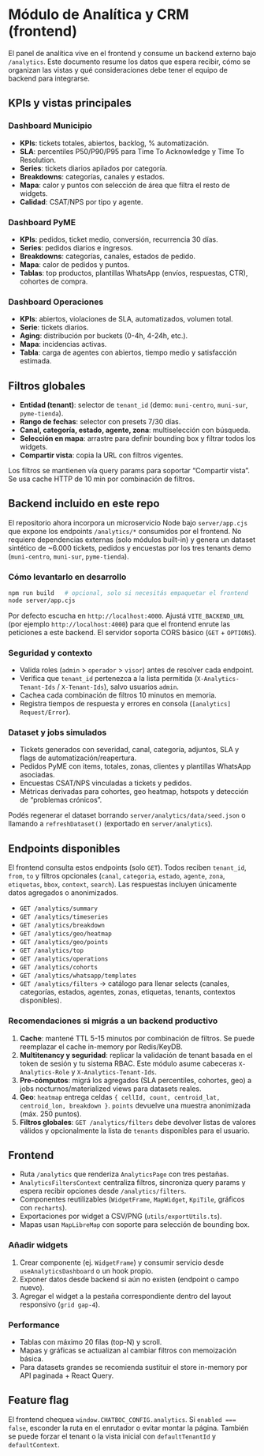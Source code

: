 # Módulo de Analítica y CRM (frontend)

El panel de analítica vive en el frontend y consume un backend externo bajo `/analytics`. Este documento resume los datos que espera recibir, cómo se organizan las vistas y qué consideraciones debe tener el equipo de backend para integrarse.

## KPIs y vistas principales

### Dashboard Municipio
- **KPIs**: tickets totales, abiertos, backlog, % automatización.
- **SLA**: percentiles P50/P90/P95 para Time To Acknowledge y Time To Resolution.
- **Series**: tickets diarios apilados por categoría.
- **Breakdowns**: categorías, canales y estados.
- **Mapa**: calor y puntos con selección de área que filtra el resto de widgets.
- **Calidad**: CSAT/NPS por tipo y agente.

### Dashboard PyME
- **KPIs**: pedidos, ticket medio, conversión, recurrencia 30 días.
- **Series**: pedidos diarios e ingresos.
- **Breakdowns**: categorías, canales, estados de pedido.
- **Mapa**: calor de pedidos y puntos.
- **Tablas**: top productos, plantillas WhatsApp (envíos, respuestas, CTR), cohortes de compra.

### Dashboard Operaciones
- **KPIs**: abiertos, violaciones de SLA, automatizados, volumen total.
- **Serie**: tickets diarios.
- **Aging**: distribución por buckets (0-4h, 4-24h, etc.).
- **Mapa**: incidencias activas.
- **Tabla**: carga de agentes con abiertos, tiempo medio y satisfacción estimada.

## Filtros globales

- **Entidad (tenant)**: selector de `tenant_id` (demo: `muni-centro`, `muni-sur`, `pyme-tienda`).
- **Rango de fechas**: selector con presets 7/30 días.
- **Canal, categoría, estado, agente, zona**: multiselección con búsqueda.
- **Selección en mapa**: arrastre para definir bounding box y filtrar todos los widgets.
- **Compartir vista**: copia la URL con filtros vigentes.

Los filtros se mantienen vía query params para soportar “Compartir vista”. Se usa cache HTTP de 10 min por combinación de filtros.

## Backend incluido en este repo

El repositorio ahora incorpora un microservicio Node bajo `server/app.cjs` que expone los endpoints `/analytics/*` consumidos por el frontend. No requiere dependencias externas (solo módulos built-in) y genera un dataset sintético de ~6.000 tickets, pedidos y encuestas por los tres tenants demo (`muni-centro`, `muni-sur`, `pyme-tienda`).

### Cómo levantarlo en desarrollo

```bash
npm run build   # opcional, solo si necesitás empaquetar el frontend
node server/app.cjs
```

Por defecto escucha en `http://localhost:4000`. Ajustá `VITE_BACKEND_URL` (por ejemplo `http://localhost:4000`) para que el frontend enrute las peticiones a este backend. El servidor soporta CORS básico (`GET` + `OPTIONS`).

### Seguridad y contexto

- Valida roles (`admin` > `operador` > `visor`) antes de resolver cada endpoint.
- Verifica que `tenant_id` pertenezca a la lista permitida (`X-Analytics-Tenant-Ids` / `X-Tenant-Ids`), salvo usuarios `admin`.
- Cachea cada combinación de filtros 10 minutos en memoria.
- Registra tiempos de respuesta y errores en consola (`[analytics] Request/Error`).

### Dataset y jobs simulados

- Tickets generados con severidad, canal, categoría, adjuntos, SLA y flags de automatización/reapertura.
- Pedidos PyME con items, totales, zonas, clientes y plantillas WhatsApp asociadas.
- Encuestas CSAT/NPS vinculadas a tickets y pedidos.
- Métricas derivadas para cohortes, geo heatmap, hotspots y detección de “problemas crónicos”.

Podés regenerar el dataset borrando `server/analytics/data/seed.json` o llamando a `refreshDataset()` (exportado en `server/analytics`).

## Endpoints disponibles

El frontend consulta estos endpoints (solo `GET`). Todos reciben `tenant_id`, `from`, `to` y filtros opcionales (`canal`, `categoria`, `estado`, `agente`, `zona`, `etiquetas`, `bbox`, `context`, `search`). Las respuestas incluyen únicamente datos agregados o anonimizados.

- `GET /analytics/summary`
- `GET /analytics/timeseries`
- `GET /analytics/breakdown`
- `GET /analytics/geo/heatmap`
- `GET /analytics/geo/points`
- `GET /analytics/top`
- `GET /analytics/operations`
- `GET /analytics/cohorts`
- `GET /analytics/whatsapp/templates`
- `GET /analytics/filters` → catálogo para llenar selects (canales, categorías, estados, agentes, zonas, etiquetas, tenants, contextos disponibles).

### Recomendaciones si migrás a un backend productivo

1. **Cache**: mantené TTL 5-15 minutos por combinación de filtros. Se puede reemplazar el cache in-memory por Redis/KeyDB.
2. **Multitenancy y seguridad**: replicar la validación de tenant basada en el token de sesión y tu sistema RBAC. Este módulo asume cabeceras `X-Analytics-Role` y `X-Analytics-Tenant-Ids`.
3. **Pre-cómputos**: migrá los agregados (SLA percentiles, cohortes, geo) a jobs nocturnos/materialized views para datasets reales.
4. **Geo**: `heatmap` entrega celdas `{ cellId, count, centroid_lat, centroid_lon, breakdown }`. `points` devuelve una muestra anonimizada (máx. 250 puntos).
5. **Filtros globales**: `GET /analytics/filters` debe devolver listas de valores válidos y opcionalmente la lista de `tenants` disponibles para el usuario.

## Frontend

- Ruta `/analytics` que renderiza `AnalyticsPage` con tres pestañas.
- `AnalyticsFiltersContext` centraliza filtros, sincroniza query params y espera recibir opciones desde `/analytics/filters`.
- Componentes reutilizables (`WidgetFrame`, `MapWidget`, `KpiTile`, gráficos con `recharts`).
- Exportaciones por widget a CSV/PNG (`utils/exportUtils.ts`).
- Mapas usan `MapLibreMap` con soporte para selección de bounding box.

### Añadir widgets
1. Crear componente (ej. `WidgetFrame`) y consumir servicio desde `useAnalyticsDashboard` o un hook propio.
2. Exponer datos desde backend si aún no existen (endpoint o campo nuevo).
3. Agregar el widget a la pestaña correspondiente dentro del layout responsivo (`grid gap-4`).

### Performance
- Tablas con máximo 20 filas (top-N) y scroll.
- Mapas y gráficas se actualizan al cambiar filtros con memoización básica.
- Para datasets grandes se recomienda sustituir el store in-memory por API paginada + React Query.

## Feature flag

El frontend chequea `window.CHATBOC_CONFIG.analytics`. Si `enabled === false`, esconder la ruta en el enrutador o evitar montar la página. También se puede forzar el tenant o la vista inicial con `defaultTenantId` y `defaultContext`.
